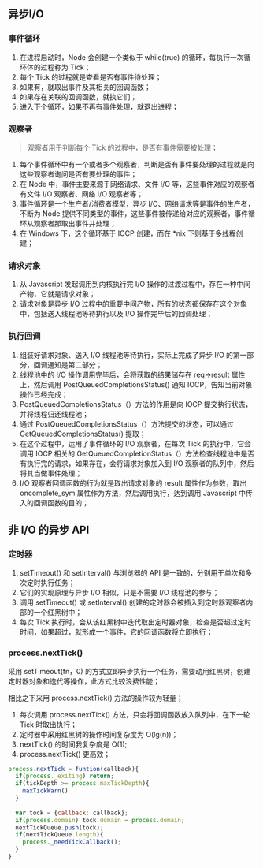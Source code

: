## 异步I/O

### 事件循环

1. 在进程启动时，Node 会创建一个类似于 while(true) 的循环，每执行一次循环体的过程称为 Tick；
2. 每个 Tick 的过程就是查看是否有事件待处理；
3. 如果有，就取出事件及其相关的回调函数；
4. 如果存在关联的回调函数，就执它们；
5. 进入下个循环，如果不再有事件处理，就退出进程；

### 观察者

> 观察者用于判断每个 Tick 的过程中，是否有事件需要被处理；

1. 每个事件循环中有一个或者多个观察者，判断是否有事件要处理的过程就是向这些观察者询问是否有要处理的事件；
2. 在 Node 中，事件主要来源于网络请求、文件 I/O 等，这些事件对应的观察者有文件 I/O 观察者、网络 I/O 观察者等；
3. 事件循环是一个生产者/消费者模型，异步 I/O、网络请求等是事件的生产者，不断为 Node 提供不同类型的事件，这些事件被传递给对应的观察者，事件循环从观察者那取出事件并处理；
4. 在 Windows 下，这个循环基于 IOCP 创建，而在 *nix 下则基于多线程创建；

### 请求对象

1. 从 Javascript 发起调用到内核执行完 I/O 操作的过渡过程中，存在一种中间产物，它就是请求对象；
2. 请求对象是异步 I/O 过程中的重要中间产物，所有的状态都保存在这个对象中，包括送入线程池等待执行以及 I/O 操作完毕后的回调处理；

### 执行回调

1. 组装好请求对象、送入 I/O 线程池等待执行，实际上完成了异步  I/O 的第一部分，回调通知是第二部分；
2. 线程池中的 I/O 操作调用完毕后，会将获取的结果储存在 req->result 属性上，然后调用 PostQueuedCompletionsStatus() 通知 IOCP，告知当前对象操作已经完成；
3. PostQueuedCompletionsStatus（）方法的作用是向 IOCP 提交执行状态，并将线程归还线程池；
4. 通过 PostQueuedCompletionsStatus（）方法提交的状态，可以通过 GetQueuedCompletionsStatus() 提取；
5. 在这个过程中，运用了事件循环的 I/O 观察者，在每次 Tick 的执行中，它会调用 IOCP 相关的 GetQueuedCompletionStatus（）方法检查线程池中是否有执行完的请求，如果存在，会将请求对象加入到 I/O 观察者的队列中，然后将其当做事件处理；
6. I/O 观察者回调函数的行为就是取出请求对象的 result 属性作为参数，取出 oncomplete_sym 属性作为方法，然后调用执行，达到调用 Javascript 中传入的回调函数的目的；

## 非 I/O 的异步 API

### 定时器

1. setTimeout() 和 setInterval() 与浏览器的 API 是一致的，分别用于单次和多次定时执行任务；
2. 它们的实现原理与异步 I/O 相似，只是不需要 I/O 线程池的参与；
3. 调用 setTimeout() 或 setInterval() 创建的定时器会被插入到定时器观察者内部的一个红黑树中；
4. 每次 Tick 执行时，会从该红黑树中迭代取出定时器对象，检查是否超过定时时间，如果超过，就形成一个事件，它的回调函数将立即执行；

### process.nextTick()

采用 setTimeout(fn，0) 的方式立即异步执行一个任务，需要动用红黑树，创建定时器对象和迭代等操作，此方式比较浪费性能；

相比之下采用 process.nextTick() 方法的操作较为轻量；

1. 每次调用 process.nextTick() 方法，只会将回调函数放入队列中，在下一轮 Tick 时取出执行；
2. 定时器中采用红黑树的操作时间复杂度为 O(lg(n))；
3. nextTick() 的时间我复杂度是 O(1);
4. process.nextTick() 更高效；

```javascript
process.nextTick = funtion(callback){
  if(process._exiting) return;
  if(tickDepth >= process.maxTickDepth){
    maxTickWarn()
  }
  
  var tock = {callback: callback};
  if(process.domain) tock.domain = process.domain;
  nextTickQueue.push(tock);
  if(nextTickQueue.length){
    process._needTickCallback();
  }
}
```

